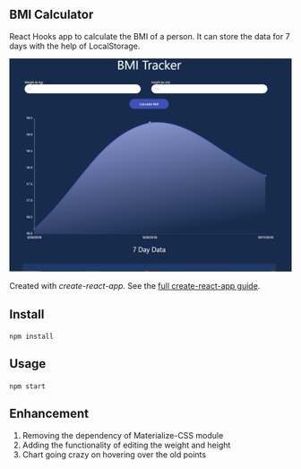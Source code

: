 ## BMI Calculator

React Hooks app to calculate the BMI of a person. It can store the data for 7 days with the help of LocalStorage.

![](images/1.jpg)

Created with _create-react-app_. See the [full create-react-app guide](https://github.com/facebookincubator/create-react-app/blob/master/packages/react-scripts/template/README.md).

## Install

`npm install`

## Usage

`npm start`

## Enhancement

1. Removing the dependency of Materialize-CSS module
2. Adding the functionality of editing the weight and height
3. Chart going crazy on hovering over the old points
